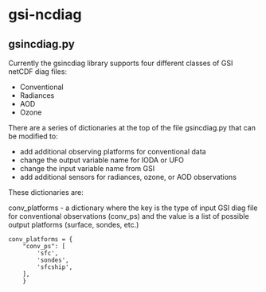 # gsi-ncdiag

## gsincdiag.py
Currently the gsincdiag library supports four different classes of GSI netCDF diag files:
* Conventional
* Radiances
* AOD
* Ozone

There are a series of dictionaries at the top of the file gsincdiag.py that can be modified to:
* add additional observing platforms for conventional data
* change the output variable name for IODA or UFO
* change the input variable name from GSI
* add additional sensors for radiances, ozone, or AOD observations

These dictionaries are:

conv_platforms - a dictionary where the key is the type of input GSI diag file for conventional observations (conv_ps)
and the value is a list of possible output platforms (surface, sondes, etc.)
```
conv_platforms = {
    "conv_ps": [
        'sfc',
        'sondes',
        'sfcship',
    ],
    }
````
